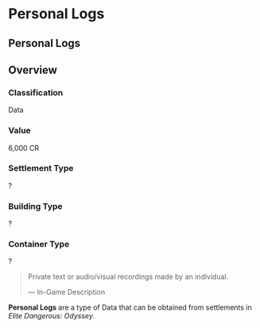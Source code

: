 # Personal Logs
## Personal Logs

## Overview

### Classification

Data

### Value

6,000 CR

### Settlement Type

?

### Building Type

?

### Container Type

?

> 
> 
> Private text or audio/visual recordings made by an individual.
> 
> 
> — In-Game Description
> 

**Personal Logs** are a type of Data that can be obtained from settlements in *Elite Dangerous: Odyssey*.